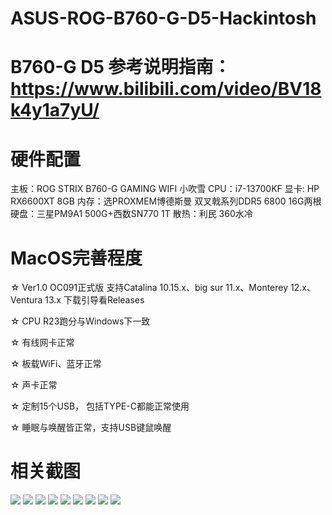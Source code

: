 # ASUS-ROG-B760-G-D5-Hackintosh

# B760-G D5 参考说明指南：https://www.bilibili.com/video/BV18k4y1a7yU/

# 硬件配置
主板：ROG STRIX B760-G GAMING WIFI 小吹雪
CPU：i7-13700KF
显卡: HP RX6600XT 8GB 
内存：选PROXMEM博德斯曼 双叉戟系列DDR5 6800 16G两根
硬盘：三星PM9A1 500G+西数SN770 1T
散热：利民 360水冷

# MacOS完善程度

☆ Ver1.0 OC091正式版 支持Catalina 10.15.x、big sur 11.x、Monterey 12.x、Ventura 13.x 下载引导看Releases

☆ CPU R23跑分与Windows下一致

☆ 有线网卡正常

☆ 板载WiFi、蓝牙正常

☆ 声卡正常

☆ 定制15个USB， 包括TYPE-C都能正常使用

☆ 睡眠与唤醒皆正常，支持USB键鼠唤醒

# 相关截图
![](https://github.com/Xmingbai/ASUS-ROG-B760-G-D5-Hackintosh/blob/main/1.png)
![](https://github.com/Xmingbai/ASUS-ROG-B760-G-D5-Hackintosh/blob/main/2.png)
![](https://github.com/Xmingbai/ASUS-ROG-B760-G-D5-Hackintosh/blob/main/3.png)
![](https://github.com/Xmingbai/ASUS-ROG-B760-G-D5-Hackintosh/blob/main/4.png)
![](https://github.com/Xmingbai/ASUS-ROG-B760-G-D5-Hackintosh/blob/main/5.png)
![](https://github.com/Xmingbai/ASUS-ROG-B760-G-D5-Hackintosh/blob/main/6.png)
![](https://github.com/Xmingbai/ASUS-ROG-B760-G-D5-Hackintosh/blob/main/7.png)
![](https://github.com/Xmingbai/ASUS-ROG-B760-G-D5-Hackintosh/blob/main/8.png)
![](https://github.com/Xmingbai/ASUS-ROG-B760-G-D5-Hackintosh/blob/main/9.png)


